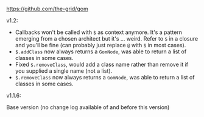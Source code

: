 https://github.com/the-grid/gom

v1.2:
- Callbacks won't be called with `$` as context anymore. It's a pattern emerging from a chosen architect but it's ... weird. Refer to `$` in a closure and you'll be fine (can probably just replace `@` with `$` in most cases).
- `$.addClass` now always returns a `GomNode`, was able to return a list of classes in some cases.
- Fixed `$.removeClass`, would add a class name rather than remove it if you supplied a single name (not a list).
- `$.removeClass` now always returns a `GomNode`, was able to return a list of classes in some cases.

v1.1.6:

Base version (no change log available of and before this version)
